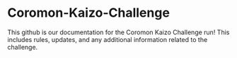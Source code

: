 # Coromon-Kaizo-Challenge
This github is our documentation for the Coromon Kaizo Challenge run!  This includes rules, updates, and any additional information related to the challenge.

